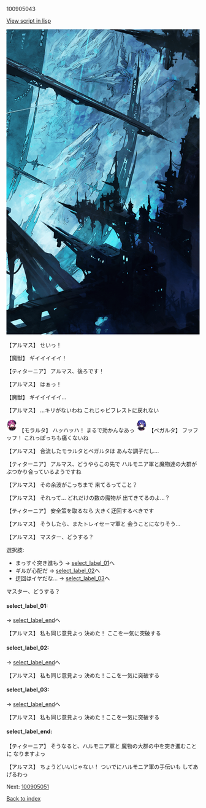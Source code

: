 100905043

[View script in lisp](../scripts/100905043.txt)

![underground_world_2.png](../images/backgrounds/underground_world_2.png)

【アルマス】
せいっ！

【魔獣】
ギイイイイイ！

【ティターニア】
アルマス、後ろです！

【アルマス】
はぁっ！

【魔獣】
ギイイイイイ…

【アルマス】
…キリがないわね
これじゃビフレストに戻れない

<img src="../images/units/3104011.png" alt="3104011.png" height="34"/>
【モラルタ】
ハッハッハ！
まるで効かんなあっ

<img src="../images/units/3104111.png" alt="3104111.png" height="34"/>
【ベガルタ】
フッフッフ！
これっぽっちも痛くないね

【アルマス】
合流したモラルタとベガルタは
あんな調子だし…

【ティターニア】
アルマス、どうやらこの先で
ハルモニア軍と魔物達の大群が
ぶつかり合っているようですね

【アルマス】
その余波がこっちまで
来てるってこと？

【アルマス】
それって…
どれだけの数の魔物が
出てきてるのよ…？

【ティターニア】
安全策を取るなら
大きく迂回するべきです

【アルマス】
そうしたら、またトレイセーマ軍と
会うことになりそう…

【アルマス】
マスター、どうする？

選択肢:
- まっすぐ突き進もう → [select_label_01](#select_label_01)へ
- ギルが心配だ → [select_label_02](#select_label_02)へ
- 迂回はイヤだな… → [select_label_03](#select_label_03)へ

マスター、どうする？

#### select_label_01:
 → [select_label_end](#select_label_end)へ

【アルマス】
私も同じ意見よっ
決めた！
ここを一気に突破する

#### select_label_02:
 → [select_label_end](#select_label_end)へ

【アルマス】
私も同じ意見よっ
決めた！ここを一気に突破する

#### select_label_03:
 → [select_label_end](#select_label_end)へ

【アルマス】
私も同じ意見よっ
決めた！ここを一気に突破する

#### select_label_end:

【ティターニア】
そうなると、ハルモニア軍と
魔物の大群の中を突き進むことに
なりますよっ

【アルマス】
ちょうどいいじゃない！
ついでにハルモニア軍の手伝いも
してあげるわっ

Next: [100905051](100905051.md)

[Back to index](index.md)
